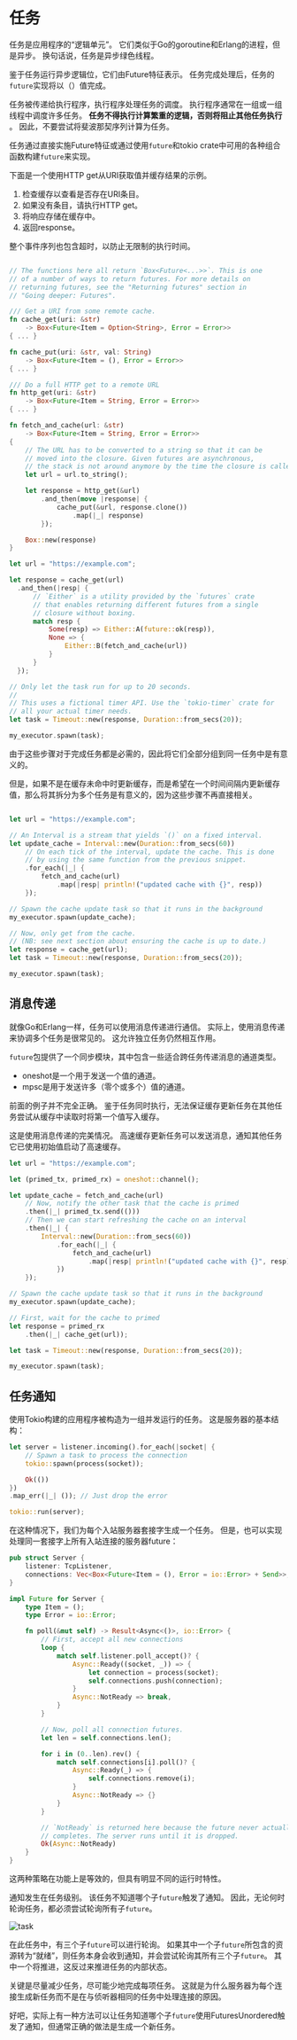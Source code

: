 # 任务

任务是应用程序的“逻辑单元”。 它们类似于Go的goroutine和Erlang的进程，但是异步。 换句话说，任务是异步绿色线程。

鉴于任务运行异步逻辑位，它们由Future特征表示。 任务完成处理后，任务的`future`实现将以（）值完成。

任务被传递给执行程序，执行程序处理任务的调度。 执行程序通常在一组或一组线程中调度许多任务。 **任务不得执行计算繁重的逻辑，否则将阻止其他任务执行** 。 因此，不要尝试将斐波那契序列计算为任务。

任务通过直接实施Future特征或通过使用`future`和tokio crate中可用的各种组合函数构建`future`来实现。

下面是一个使用HTTP get从URI获取值并缓存结果的示例。

1. 检查缓存以查看是否存在URI条目。
2. 如果没有条目，请执行HTTP get。
3. 将响应存储在缓存中。
4. 返回response。

整个事件序列也包含超时，以防止无限制的执行时间。

```rust

// The functions here all return `Box<Future<...>>`. This is one
// of a number of ways to return futures. For more details on
// returning futures, see the "Returning futures" section in
// "Going deeper: Futures".

/// Get a URI from some remote cache.
fn cache_get(uri: &str)
    -> Box<Future<Item = Option<String>, Error = Error>>
{ ... }

fn cache_put(uri: &str, val: String)
    -> Box<Future<Item = (), Error = Error>>
{ ... }

/// Do a full HTTP get to a remote URL
fn http_get(uri: &str)
    -> Box<Future<Item = String, Error = Error>>
{ ... }

fn fetch_and_cache(url: &str)
    -> Box<Future<Item = String, Error = Error>>
{
    // The URL has to be converted to a string so that it can be
    // moved into the closure. Given futures are asynchronous,
    // the stack is not around anymore by the time the closure is called.
    let url = url.to_string();

    let response = http_get(&url)
        .and_then(move |response| {
            cache_put(&url, response.clone())
                .map(|_| response)
        });

    Box::new(response)
}

let url = "https://example.com";

let response = cache_get(url)
  .and_then(|resp| {
      // `Either` is a utility provided by the `futures` crate
      // that enables returning different futures from a single
      // closure without boxing.
      match resp {
          Some(resp) => Either::A(future::ok(resp)),
          None => {
              Either::B(fetch_and_cache(url))
          }
      }
  });

// Only let the task run for up to 20 seconds.
//
// This uses a fictional timer API. Use the `tokio-timer` crate for
// all your actual timer needs.
let task = Timeout::new(response, Duration::from_secs(20));

my_executor.spawn(task);
```

由于这些步骤对于完成任务都是必需的，因此将它们全部分组到同一任务中是有意义的。

但是，如果不是在缓存未命中时更新缓存，而是希望在一个时间间隔内更新缓存值，那么将其拆分为多个任务是有意义的，因为这些步骤不再直接相关。

```rust

let url = "https://example.com";

// An Interval is a stream that yields `()` on a fixed interval.
let update_cache = Interval::new(Duration::from_secs(60))
    // On each tick of the interval, update the cache. This is done
    // by using the same function from the previous snippet.
    .for_each(|_| {
        fetch_and_cache(url)
            .map(|resp| println!("updated cache with {}", resp))
    });

// Spawn the cache update task so that it runs in the background
my_executor.spawn(update_cache);

// Now, only get from the cache.
// (NB: see next section about ensuring the cache is up to date.)
let response = cache_get(url);
let task = Timeout::new(response, Duration::from_secs(20));

my_executor.spawn(task);
```

## 消息传递

就像Go和Erlang一样，任务可以使用消息传递进行通信。 实际上，使用消息传递来协调多个任务是很常见的。 这允许独立任务仍然相互作用。

`future`包提供了一个同步模块，其中包含一些适合跨任务传递消息的通道类型。

* oneshot是一个用于发送一个值的通道。
* mpsc是用于发送许多（零个或多个）值的通道。

前面的例子并不完全正确。 鉴于任务同时执行，无法保证缓存更新任务在其他任务尝试从缓存中读取时将第一个值写入缓存。

这是使用消息传递的完美情况。 高速缓存更新任务可以发送消息，通知其他任务它已使用初始值启动了高速缓存。

```rust
let url = "https://example.com";

let (primed_tx, primed_rx) = oneshot::channel();

let update_cache = fetch_and_cache(url)
    // Now, notify the other task that the cache is primed
    .then(|_| primed_tx.send(()))
    // Then we can start refreshing the cache on an interval
    .then(|_| {
        Interval::new(Duration::from_secs(60))
            .for_each(|_| {
                fetch_and_cache(url)
                    .map(|resp| println!("updated cache with {}", resp))
            })
    });

// Spawn the cache update task so that it runs in the background
my_executor.spawn(update_cache);

// First, wait for the cache to primed
let response = primed_rx
    .then(|_| cache_get(url));

let task = Timeout::new(response, Duration::from_secs(20));

my_executor.spawn(task);
```

## 任务通知

使用Tokio构建的应用程序被构造为一组并发运行的任务。 这是服务器的基本结构：

```rust
let server = listener.incoming().for_each(|socket| {
    // Spawn a task to process the connection
    tokio::spawn(process(socket));

    Ok(())
})
.map_err(|_| ()); // Just drop the error

tokio::run(server);
```

在这种情况下，我们为每个入站服务器套接字生成一个任务。 但是，也可以实现处理同一套接字上所有入站连接的服务器future：

```rust
pub struct Server {
    listener: TcpListener,
    connections: Vec<Box<Future<Item = (), Error = io::Error> + Send>>,
}

impl Future for Server {
    type Item = ();
    type Error = io::Error;

    fn poll(&mut self) -> Result<Async<()>, io::Error> {
        // First, accept all new connections
        loop {
            match self.listener.poll_accept()? {
                Async::Ready((socket, _)) => {
                    let connection = process(socket);
                    self.connections.push(connection);
                }
                Async::NotReady => break,
            }
        }

        // Now, poll all connection futures.
        let len = self.connections.len();

        for i in (0..len).rev() {
            match self.connections[i].poll()? {
                Async::Ready(_) => {
                    self.connections.remove(i);
                }
                Async::NotReady => {}
            }
        }

        // `NotReady` is returned here because the future never actually
        // completes. The server runs until it is dropped.
        Ok(Async::NotReady)
    }
}
```

这两种策略在功能上是等效的，但具有明显不同的运行时特性。

通知发生在任务级别。 该任务不知道哪个子`future`触发了通知。 因此，无论何时轮询任务，都必须尝试轮询所有子`future`。

![task](../../../../static/imgs/task-layout.png)

在此任务中，有三个子`future`可以进行轮询。 如果其中一个子`future`所包含的资源转为“就绪”，则任务本身会收到通知，并会尝试轮询其所有三个子`future`。 其中一个将推进，这反过来推进任务的内部状态。

关键是尽量减少任务，尽可能少地完成每项任务。 这就是为什么服务器为每个连接生成新任务而不是在与侦听器相同的任务中处理连接的原因。

好吧，实际上有一种方法可以让任务知道哪个子`future`使用FuturesUnordered触发了通知，但通常正确的做法是生成一个新任务。
